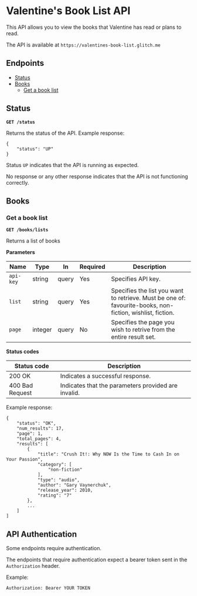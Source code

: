 # Valentine's Book List API

This API allows you to view the books that Valentine has read or plans to read.

The API is available at `https://valentines-book-list.glitch.me`

## Endpoints

- [Status](#Status)
- [Books](#Books)
  - [Get a book list](#Get-a-book-list)


## Status

**`GET /status`**

Returns the status of the API. Example response:

```
{
    "status": "UP"
}
```

Status `UP` indicates that the API is running as expected.

No response or any other response indicates that the API is not functioning correctly.

## Books

### Get a book list

**`GET /books/lists`**

Returns a list of books 

**Parameters**

| Name        | Type    | In    | Required | Description                                                                                                                                          |
| ----------- | ------- | ----- | -------- | ----------------------------------------------------------------------------------------------------------- |
| `api-key`   | string  | query | Yes      | Specifies API key.                                                                                          |
| `list`      | string  | query | Yes      | Specifies the list you want to retrieve. Must be one of: favourite-books, non-fiction, wishlist, fiction.   |
| `page`      | integer | query | No       | Specifies the page you wish to retrive from the entire result set.                                          |

**Status codes**

| Status code | Description |
|-----------------|-----------------------------------------------------|
| 200 OK          | Indicates a successful response. |
| 400 Bad Request | Indicates that the parameters provided are invalid. |

Example response:

```
{
    "status": "OK",
    "num_results": 17,
    "page": 1,
    "total_pages": 4,
    "results": [
        {
            "title": "Crush It!: Why NOW Is the Time to Cash In on Your Passion",
            "category": [
                "non-fiction"
            ],
            "type": "audio",
            "author": "Gary Vaynerchuk",
            "release_year": 2010,
            "rating": "7"
        },
        ...
    ]
]
```


## API Authentication

Some endpoints require authentication. 

The endpoints that require authentication expect a bearer token sent in the `Authorization` header.

Example:

`Authorization: Bearer YOUR TOKEN`

